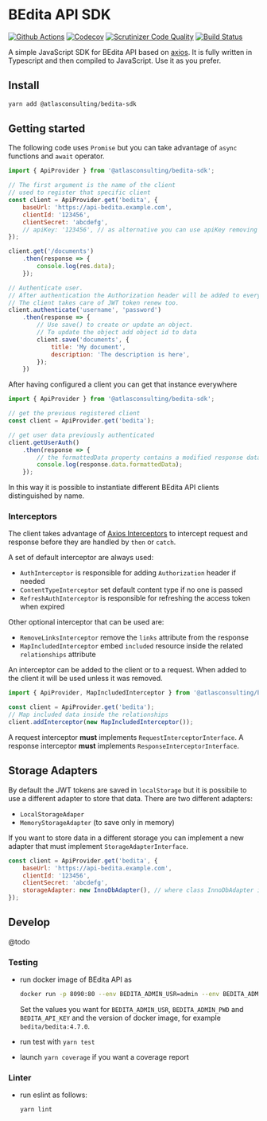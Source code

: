 # BEdita API SDK

[![Github Actions](https://github.com/atlasconsulting/bedita-sdk-js/actions/workflows/main.yml/badge.svg)](https://github.com/atlasconsulting/bedita-sdk-js/actions?query=workflow%3Amain)
[![Codecov](https://codecov.io/gh/atlasconsulting/bedita-sdk-js/branch/main/graph/badge.svg)](https://codecov.io/gh/atlasconsulting/bedita-sdk-js)
[![Scrutinizer Code Quality](https://scrutinizer-ci.com/g/atlasconsulting/bedita-sdk-js/badges/quality-score.png?b=main)](https://scrutinizer-ci.com/g/atlasconsulting/bedita-sdk-js/?branch=main)
[![Build Status](https://scrutinizer-ci.com/g/atlasconsulting/bedita-sdk-js/badges/build.png?b=main)](https://scrutinizer-ci.com/g/atlasconsulting/bedita-sdk-js/build-status/main)

A simple JavaScript SDK for BEdita API based on [axios](https://axios-http.com).
It is fully written in Typescript and then compiled to JavaScript. Use it as you prefer.

## Install

```bash
yarn add @atlasconsulting/bedita-sdk
```

## Getting started

The following code uses `Promise` but you can take advantage of `async` functions and `await` operator.

```js
import { ApiProvider } from '@atlasconsulting/bedita-sdk';

// The first argument is the name of the client
// used to register that specific client
const client = ApiProvider.get('bedita', {
    baseUrl: 'https://api-bedita.example.com',
    clientId: '123456',
    clientSecret: 'abcdefg',
    // apiKey: '123456', // as alternative you can use apiKey removing clientId and clientSecret (discouraged)
});

client.get('/documents')
    .then(response => {
        console.log(res.data);
    });

// Authenticate user.
// After authentication the Authorization header will be added to every request.
// The client takes care of JWT token renew too.
client.authenticate('username', 'password')
    .then(response => {
        // Use save() to create or update an object.
        // To update the object add object id to data
        client.save('documents', {
            title: 'My document',
            description: 'The description is here',
        });
    })
```

After having configured a client you can get that instance everywhere

```js
import { ApiProvider } from '@atlasconsulting/bedita-sdk';

// get the previous registered client
const client = ApiProvider.get('bedita');

// get user data previously authenticated
client.getUserAuth()
    .then(response => {
        // the formattedData property contains a modified response data
        console.log(response.data.formattedData);
    });
```

In this way it is possible to instantiate different BEdita API clients distinguished by name.

### Interceptors

The client takes advantage of [Axios Interceptors](https://axios-http.com/docs/interceptors) to intercept request and response before they are handled by `then` or `catch`.

A set of default interceptor are always used:

* `AuthInterceptor` is responsible for adding `Authorization` header if needed
* `ContentTypeInterceptor` set default content type if no one is passed
* `RefreshAuthInterceptor` is responsible for refreshing the access token when expired

Other optional interceptor that can be used are:

* `RemoveLinksInterceptor` remove the `links` attribute from the response
* `MapIncludedInterceptor` embed `included` resource inside the related `relationships` attribute

An interceptor can be added to the client or to a request.
When added to the client it will be used unless it was removed.

```js
import { ApiProvider, MapIncludedInterceptor } from '@atlasconsulting/bedita-sdk';

const client = ApiProvider.get('bedita');
// Map included data inside the relationships
client.addInterceptor(new MapIncludedInterceptor());
```

A request interceptor **must** implements `RequestInterceptorInterface`.
A response interceptor **must** implements `ResponseInterceptorInterface`.

## Storage Adapters

By default the JWT tokens are saved in `localStorage` but it is possibile to use a different adapter
to store that data. There are two different adapters:

* `LocalStorageAdaper`
* `MemoryStorageAdapter` (to save only in memory)

If you want to store data in a different storage you can implement a new adapter that must implement `StorageAdapterInterface`.

```js
const client = ApiProvider.get('bedita', {
    baseUrl: 'https://api-bedita.example.com',
    clientId: '123456',
    clientSecret: 'abcdefg',
    storageAdapter: new InnoDbAdapter(), // where class InnoDbAdapter implements StorageAdapterInterface
});
```

## Develop

@todo

### Testing

* run docker image of BEdita API as

  ```bash
  docker run -p 8090:80 --env BEDITA_ADMIN_USR=admin --env BEDITA_ADMIN_PWD=admin --env BEDITA_API_KEY=1234567890 bedita/bedita:latest
  ```

  Set the values you want for `BEDITA_ADMIN_USR`, `BEDITA_ADMIN_PWD` and `BEDITA_API_KEY` and the version of docker image, for example `bedita/bedita:4.7.0`.

* run test with `yarn test`
* launch `yarn coverage` if you want a coverage report

### Linter

* run eslint as follows:

  ```bash
  yarn lint
  ```
